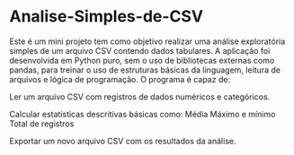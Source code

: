 # Analise-Simples-de-CSV
Este é um mini projeto tem como objetivo realizar uma análise exploratória simples de um arquivo CSV contendo dados tabulares. A aplicação foi desenvolvida em Python puro, sem o uso de bibliotecas externas como pandas, para treinar o uso de estruturas básicas da linguagem, leitura de arquivos e lógica de programação.
O programa é capaz de:

Ler um arquivo CSV com registros de dados numéricos e categóricos.

Calcular estatísticas descritivas básicas como:
  Média
  Máximo e mínimo
  Total de registros

Exportar um novo arquivo CSV com os resultados da análise.
